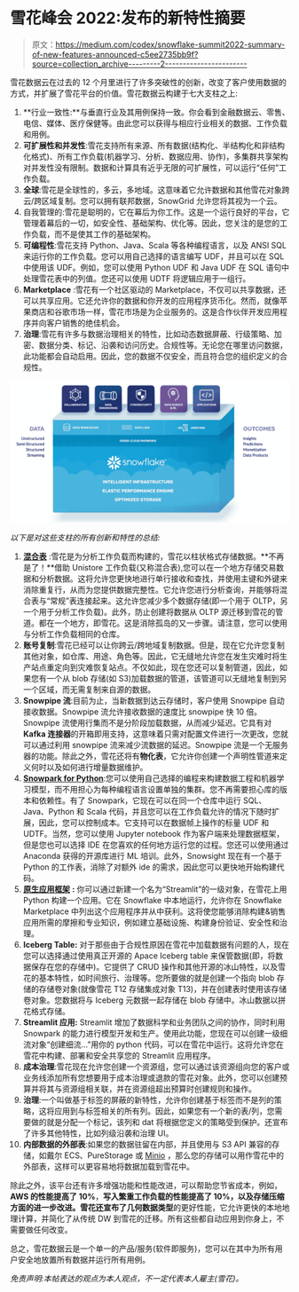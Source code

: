 # 雪花峰会 2022:发布的新特性摘要

> 原文：<https://medium.com/codex/snowflake-summit2022-summary-of-new-features-announced-c5ee2735bb9f?source=collection_archive---------2----------------------->

雪花数据云在过去的 12 个月里进行了许多突破性的创新，改变了客户使用数据的方式，并扩展了雪花平台的价值。雪花数据云构建于七大支柱之上:

1.  **行业一致性:**与垂直行业及其用例保持一致。你会看到金融数据云、零售、电信、媒体、医疗保健等。由此您可以获得与相应行业相关的数据、工作负载和用例。
2.  **可扩展性和并发性**:雪花支持所有来源、所有数据(结构化、半结构化和非结构化格式)、所有工作负载(机器学习、分析、数据应用、协作)，多集群共享架构对并发性没有限制。数据和计算具有近乎无限的可扩展性，可以运行“任何”工作负载。
3.  **全球**:雪花是全球性的，多云，多地域。这意味着它允许数据和其他雪花对象跨云/跨区域复制。您可以拥有联邦数据，SnowGrid 允许您将其视为一个云。
4.  自我管理的:雪花是聪明的，它在幕后为你工作。这是一个运行良好的平台，它管理着幕后的一切，如安全性、基础架构、优化等。因此，您关注的是您的工作负载，而不是使其工作的基础架构。
5.  **可编程性**:雪花支持 Python、Java、Scala 等各种编程语言，以及 ANSI SQL 来运行你的工作负载。您可以用自己选择的语言编写 UDF，并且可以在 SQL 中使用该 UDF。例如，您可以使用 Python UDF 和 Java UDF 在 SQL 语句中处理雪花表中的列值。您还可以使用 UDTF 将逻辑应用于一组行。
6.  **Marketplace** :雪花有一个社区驱动的 Marketplace，不仅可以共享数据，还可以共享应用。它还允许你的数据和你开发的应用程序货币化。然而，就像苹果商店和谷歌市场一样，雪花市场是为企业服务的。这是合作伙伴开发应用程序并向客户销售的绝佳机会。
7.  **治理**:雪花有许多与数据治理相关的特性，比如动态数据屏蔽、行级策略、加密、数据分类、标记、沿袭和访问历史。合规性等。无论您在哪里访问数据，此功能都会自动启用。因此，您的数据不仅安全，而且符合您的组织定义的合规性。

![](img/64d8cb9e35b4627c753636ffd7b6ffba.png)

*以下是对这些支柱的所有创新和特性的总结:*

1.  [**混合表**](https://www.snowflake.com/blog/introducing-unistore/) :雪花是为分析工作负载而构建的，雪花以柱状格式存储数据。**不再是了！**借助 Unistore 工作负载(又称混合表),您可以在一个地方存储交易数据和分析数据。这将允许您更快地进行单行接收和查找，并使用主键和外键来消除重复行，从而为您提供数据完整性。它允许您进行分析查询，并能够将混合表与“常规”表连接起来。这允许您减少多个数据存储(即一个用于 OLTP，另一个用于分析工作负载)。此外，防止创建将数据从 OLTP 源迁移到雪花的管道。都在一个地方，即雪花。这是消除孤岛的又一步骤。请注意，您可以使用与分析工作负载相同的仓库。
2.  **账号复制**:雪花已经可以让你跨云/跨地域复制数据。但是，现在它允许您复制其他对象，如仓库、用途、角色等。因此，它无缝地允许您在发生灾难时将生产站点重定向到灾难恢复站点。不仅如此，现在您还可以复制管道，因此，如果您有一个从 blob 存储(如 S3)加载数据的管道，该管道可以无缝地复制到另一个区域，而无需复制来自源的数据。
3.  **Snowpipe 流**:目前为止，当新数据到达云存储时，客户使用 Snowpipe 自动接收数据。Snowpipe 流允许接收数据的速度比 snowpipe 快 10 倍。Snowpipe 流使用行集而不是分阶段加载数据，从而减少延迟。它具有对 **Kafka 连接器**的开箱即用支持，这意味着只需对配置文件进行一次更改，您就可以通过利用 snowpipe 流来减少流数据的延迟。Snowpipe 流是一个无服务器的功能。除此之外，雪花还将有**物化表**，它允许你创建一个声明性管道来定义何时以及如何进行增量数据维护。
4.  [**Snowpark for Python**](https://www.snowflake.com/blog/snowpark-python-innovation-available-all-snowflake-customers/):您可以使用自己选择的编程来构建数据工程和机器学习模型，而不用担心为每种编程语言设置单独的集群。您不再需要担心库的版本和依赖性。有了 Snowpark，它现在可以在同一个仓库中运行 SQL、Java、Python 和 Scala 代码，并且您可以在工作负载允许的情况下随时扩展，因此，您可以控制成本。它支持可以在数据帧上操作的标量 UDF 和 UDTF。当然，您可以使用 Jupyter notebook 作为客户端来处理数据框架，但是您也可以选择 IDE 在您喜欢的任何地方运行您的过程。您还可以使用通过 Anaconda 获得的开源库进行 ML 培训。此外，Snowsight 现在有一个基于 Python 的工作表，消除了对额外 ide 的需求，因此您可以更快地开始构建代码。
5.  [**原生应用框架**](https://www.snowflake.com/blog/introducing-snowflake-native-application-framework/) **:** 你可以通过新建一个名为“Streamlit”的一级对象，在雪花上用 Python 构建一个应用。它在 Snowflake 中本地运行，允许你在 Snowflake Marketplace 中列出这个应用程序并从中获利。这将使您能够消除构建&销售应用所需的摩擦和专业知识，例如建立基础设施、构建身份验证、安全性和治理。
6.  **Iceberg Table:** 对于那些由于合规性原因在雪花中加载数据有问题的人，现在您可以选择通过使用真正开源的 Apace Iceberg table 来保管数据(即，将数据保存在您的存储中)。它提供了 CRUD 操作和其他开源的冰山特性，以及雪花的基本特性，如时间旅行、治理等。您所要做的就是创建一个指向 blob 存储的存储卷对象(就像雪花 T12 存储集成对象 T13)，并在创建表时使用该存储卷对象。您数据将与 Iceberg 元数据一起存储在 blob 存储中。冰山数据以拼花格式存储。
7.  **Streamlit 应用:** Streamlit 增加了数据科学和业务团队之间的协作，同时利用 Snowpark 的能力进行模型开发和生产。使用此功能，您现在可以创建一级细流对象“创建细流…”用你的 python 代码，可以在雪花中运行。这将允许您在雪花中构建、部署和安全共享您的 Streamlit 应用程序。
8.  **成本治理**:雪花现在允许您创建一个资源组，您可以通过该资源组向您的客户或业务线添加所有您想要用于成本治理或退款的雪花对象。此外，您可以创建预算并将其与资源组相关联，并在资源组超出预算时创建规则和操作。
9.  **治理**:一个叫做基于标签的屏蔽的新特性，允许你创建基于标签而不是列的策略，这将应用到与标签相关的所有列。因此，如果您有一个新的表/列，您需要做的就是分配一个标记，该列和 dat 将根据您定义的策略受到保护。还宣布了许多其他特性，比如列级沿袭和治理 UI。
10.  **内部数据的外部表**:如果您的数据驻留在内部，并且使用与 S3 API 兼容的存储，如戴尔 ECS、PureStorage 或 [Minio](https://blog.min.io/minio_and_snowflake/) ，那么您的存储可以用作雪花中的外部表，这样可以更容易地将数据加载到雪花中。

除此之外，该平台还有许多增强功能和性能改进，可以帮助您节省成本，例如，**AWS 的性能提高了 10%**，**写入繁重工作负载的性能提高了 10%，**以及存储压缩方面的进一步改进。雪花还宣布了**几何数据类型**的更好性能，它允许更快的本地地理计算，并简化了从传统 DW 到雪花的迁移。所有这些都自动应用到你身上，不需要做任何改变。

总之，雪花数据云是一个单一的产品/服务(软件即服务)，您可以在其中为所有用户安全地放置所有数据并运行所有用例。

*免责声明:本帖表达的观点为本人观点，不一定代表本人雇主(雪花)。*